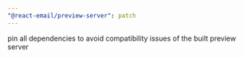 ```yaml
---
"@react-email/preview-server": patch
---
```


pin all dependencies to avoid compatibility issues of the built preview server
